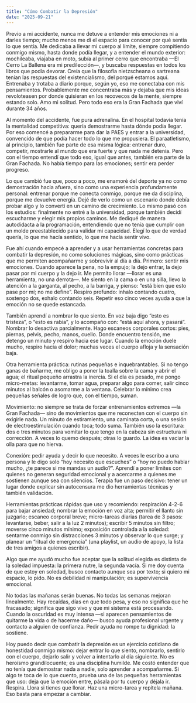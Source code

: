 ```yaml
---
title: "Cómo Combatir la Depresión"
date: "2025-09-21"
---
```


Previo a mi accidente, nunca me detuve a entender mis emociones ni a darles tiempo; mucho menos me di el espacio para conocer por qué sentía lo que sentía. Me dedicaba a llevar mi cuerpo al límite, siempre compitiendo conmigo mismo, hasta donde podía llegar, y a entender el mundo exterior: mochileaba, viajaba en moto, subía al primer cerro que encontraba —El Cerro La Ballena era mi predilección—, y buscaba respuestas en todos los libros que podía devorar. Creía que la filosofía nietzscheana o sartreana tenían las respuestas del existencialismo, del porqué estamos aquí. Entrenaba y trotaba a diario porque, según yo, eso me conectaba con mis pensamientos. Probablemente me concentraba más y dejaba que mis ideas revoloteasen por donde quisieran en los recovecos de la mente, siempre estando solo. Amo mi solitud. Pero todo eso era la Gran Fachada que viví durante 34 años.

Al momento del accidente, fue pura adrenalina. En el hospital todavía tenía la mentalidad competitiva: quería demostrarme hasta dónde podía llegar. Por eso comencé a prepararme para dar la PAES y entrar a la universidad, convencido de que podía hacer todo lo que me propusiera. El paraatletismo, al principio, también fue parte de esa misma lógica: entrenar duro, competir, mostrarle al mundo que era fuerte y que nada me detenía. Pero con el tiempo entendí que todo eso, igual que antes, también era parte de la Gran Fachada. No había tiempo para las emociones; sentir era perder progreso.

Lo que cambió fue que, poco a poco, me enamoré del deporte ya no como demostración hacia afuera, sino como una experiencia profundamente personal: entrenar porque me conecta conmigo, porque me da disciplina, porque me devuelve energía. Dejé de verlo como un escenario donde debía probar algo y lo convertí en un camino de crecimiento. Lo mismo pasó con los estudios: finalmente no entré a la universidad, porque también decidí escucharme y elegir mis propios caminos. Me dediqué de manera autodidacta a la programación, entendiendo que no tenía que cumplir con un molde preestablecido para validar mi capacidad. Elegí lo que de verdad quería, lo que me hacía sentido, lo que me hacía sentir vivo.

Fue ahí cuando empecé a aprender y a usar herramientas concretas para combatir la depresión, no como soluciones mágicas, sino como prácticas que me permiten acompañarme y sobrevivir al día a día. Primero: sentir mis emociones. Cuando aparece la pena, no la empujo; la dejo entrar, la dejo pasar por mi cuerpo y la dejo ir. Me permito llorar —llorar es una herramienta, no una derrota—. Me siento en la cama o en una silla, llevo la atención a la garganta, al pecho, a la barriga, y pienso: “está bien que esto pase por mí; no me define”. Respiro profundo: inhalo contando cuatro, sostengo dos, exhalo contando seis. Repetir eso cinco veces ayuda a que la emoción no se quede estancada.

También aprendí a nombrar lo que siento. En voz baja digo “esto es tristeza”, o “esto es rabia”, y lo acompaño con: “está aquí ahora, y pasará”. Nombrar lo desactiva parcialmente. Hago escaneos corporales cortos: pies, piernas, pelvis, pecho, manos, cuello. Donde encuentro tensión, me detengo un minuto y respiro hacia ese lugar. Cuando la emoción duele mucho, respiro hacia el dolor; muchas veces el cuerpo afloja y la sensación baja.

Otra herramienta práctica: rutinas pequeñas e inquebrantables. Si no tengo ganas de bañarme, me obligo a poner la toalla sobre la cama y abrir el agua; el ritual pequeño arrastra la inercia. Si el día es pesado, me pongo micro-metas: levantarme, tomar agua, preparar algo para comer, salir cinco minutos al balcón o asomarme a la ventana. Celebrar lo mínimo crea pequeñas señales de logro que, con el tiempo, suman.

Movimiento: no siempre se trata de forzar entrenamientos extremos —la Gran Fachada— sino de movimientos que me reconecten con el cuerpo sin exigirle nada. Un minuto de estiramiento, una caminata corta, o una sesión de electroestimulación cuando toca; todo suma. También uso la escritura: dos o tres minutos para vomitar lo que tengo en la cabeza sin estructura ni corrección. A veces lo quemo después; otras lo guardo. La idea es vaciar la olla para que no hierva.

Conexión: pedir ayuda y decir lo que necesito. A veces le escribo a una persona y le digo solo “hoy necesito que escuches” o “hoy no puedo hablar mucho, ¿te parece si me mandas un audio?”. Aprendí a poner límites con quienes no generan seguridad emocional y a acercarme a quienes me sostienen aunque sea con silencios. Terapia fue un paso decisivo: tener un lugar donde explicar sin autocensura me dio herramientas técnicas y también validación.

Herramientas prácticas rápidas que uso y recomiendo: respiración 4-2-6 para bajar ansiedad; nombrar la emoción en voz alta; permitir el llanto sin juzgarlo; escaneo corporal breve; micro-tareas diarias (tarea de 3 pasos: levantarse, beber, salir a la luz 2 minutos); escribir 5 minutos sin filtro; moverse cinco minutos mínimo; exposición controlada a la soledad: sentarme conmigo sin distracciones 3 minutos y observar lo que surge; y planear un “ritual de emergencia” (una playlist, un audio de apoyo, la lista de tres amigos a quienes escribir).

Algo que me ayudó mucho fue aceptar que la solitud elegida es distinta de la soledad impuesta: la primera nutre, la segunda vacía. Si me doy cuenta de que estoy en soledad, busco contacto aunque sea por texto; si quiero mi espacio, lo pido. No es debilidad ni manipulación; es supervivencia emocional.

No todas las mañanas serán buenas. No todas las semanas mejoran linealmente. Hay recaídas, días en que todo pesa, y eso no significa que he fracasado; significa que sigo vivo y que mi sistema está procesando. Cuando la oscuridad es muy intensa —si aparecen pensamientos de quitarme la vida o de hacerme daño— busco ayuda profesional urgente y contacto a alguien de confianza. Pedir ayuda no rompe tu dignidad: la sostiene.

Hoy puedo decir que combatir la depresión es un ejercicio cotidiano de honestidad conmigo mismo: dejar entrar lo que siento, nombrarlo, sentirlo con el cuerpo, dejarlo salir y volver a intentarlo al día siguiente. No es heroísmo grandilocuente; es una disciplina humilde. Me costó entender que no tenía que demostrar nada a nadie, solo aprender a acompañarme. Si algo te toca de lo que cuento, prueba una de las pequeñas herramientas que uso: deja que la emoción entre, pásala por tu cuerpo y déjala ir. Respira. Llora si tienes que llorar. Haz una micro-tarea y repítela mañana. Eso basta para empezar a cambiar.

